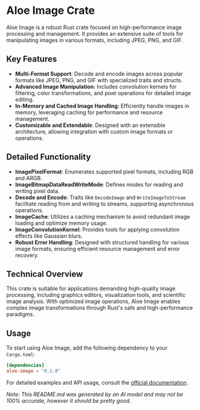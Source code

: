 # Aloe Image Crate

Aloe Image is a robust Rust crate focused on high-performance image processing and management. It provides an extensive suite of tools for manipulating images in various formats, including JPEG, PNG, and GIF.

## Key Features

- **Multi-Format Support**: Decode and encode images across popular formats like JPEG, PNG, and GIF with specialized traits and structs.
- **Advanced Image Manipulation**: Includes convolution kernels for filtering, color transformations, and pixel operations for detailed image editing.
- **In-Memory and Cached Image Handling**: Efficiently handle images in memory, leveraging caching for performance and resource management.
- **Customizable and Extendable**: Designed with an extensible architecture, allowing integration with custom image formats or operations.

## Detailed Functionality

- **ImagePixelFormat**: Enumerates supported pixel formats, including RGB and ARGB.
- **ImageBitmapDataReadWriteMode**: Defines modes for reading and writing pixel data.
- **Decode and Encode**: Traits like `DecodeImage` and `WriteImageToStream` facilitate reading from and writing to streams, supporting asynchronous operations.
- **ImageCache**: Utilizes a caching mechanism to avoid redundant image loading and optimize memory usage.
- **ImageConvolutionKernel**: Provides tools for applying convolution effects like Gaussian blurs.
- **Robust Error Handling**: Designed with structured handling for various image formats, ensuring efficient resource management and error recovery.

## Technical Overview

This crate is suitable for applications demanding high-quality image processing, including graphics editors, visualization tools, and scientific image analysis. With optimized image operations, Aloe Image enables complex image transformations through Rust's safe and high-performance paradigms.

## Usage

To start using Aloe Image, add the following dependency to your `Cargo.toml`:

```toml
[dependencies]
aloe-image = "0.1.0"
```

For detailed examples and API usage, consult the [official documentation](https://github.com/klebs6/aloe-rs).

_Note: This README.md was generated by an AI model and may not be 100% accurate, however it should be pretty good._